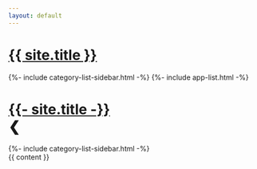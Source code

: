 ```yaml
---
layout: default
---
```

<head>
  <meta name="google-site-verification" content="Up4NMaytjs0u212Seq63B4_XdJdBWrvUOVROrWpg5cc" />
  <meta name="naver-site-verification" content="ca101c91aa6dd3f888eefb8a4894a628c9c75ff4" />
  <meta name="viewport" content="width=device-width, initial-scale=1">
  <title>Trouvaillle log.</title>
  <link rel="stylesheet" type="text/css" href="/assets/css/style.css"/>
  <link rel="icon" type="image/png" href="/favicon.png" />
  <script src="/assets/js/post.js"></script>
  <!-- Global site tag (gtag.js) - Google Analytics -->
  <script async src="https://www.googletagmanager.com/gtag/js?id=G-3VSF418X77"></script>
  <!-- MathJax -->
  <script type="text/javascript" async
    src="https://cdn.jsdelivr.net/npm/mathjax@3/es5/tex-mml-chtml.js">
  </script>
  <script type="text/javascript">
    window.dataLayer = window.dataLayer || [];
    function gtag() { dataLayer.push(arguments); }
    gtag('js', new Date());

    gtag('config', 'G-3VSF418X77');

    window.onload = () => {
      let hide = document.querySelector('.sidebar .header .page-heading .hide');
      hide.addEventListener('click', () => {
        let sidebar = document.querySelector('.sidebar');
        if (sidebar) {
          sidebar.classList.toggle('hidden');
          if (sidebar.classList.contains('hidden')) {
            hide.innerHTML = '&#x276F;';
          } else {
            hide.innerHTML = '&#x276E;';
          }
        }
      });
    };
  </script>

  <!-- Google adsense-->
  <script async src="https://pagead2.googlesyndication.com/pagead/js/adsbygoogle.js?client=ca-pub-7824775648651112"
    crossorigin="anonymous"></script>
</head>
<div id="root">
  <div class="header">
    <h1 class="page-heading">
      <a href="{{ site.url }}">
        {{ site.title }}
      </a>
    </h1>
    <div id="menu" class="menu">
    </div>
  </div>
  <div class="floating-sidebar">
    <div class="floating-transparent">
    </div>
    <div class="floating-categories">
    {%- include category-list-sidebar.html -%}
    {%- include app-list.html -%}
    </div>
  </div>
  <div class="wrapper">
    <div class="sidebar">
      <div class="header">
          <h1 class="page-heading">
            <a href="{{ site.url }}">
              {{- site.title -}}
            </a>
            <div class="hide"><span>&#x276E;</span></div>
          </h1>
        </div>
      {%- include category-list-sidebar.html -%}
    </div>
    <div class="container">
      {{ content }}
    </div>
  </div>
</div>
